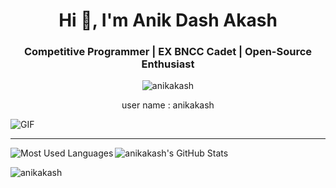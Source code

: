 <h1 align="center">Hi 👋, I'm Anik Dash Akash</h1>
<h3 align="center">Competitive Programmer | EX BNCC Cadet | Open-Source Enthusiast</h3>

<p align="center"> <img src="https://komarev.com/ghpvc/?username=anikakash&label=Profile%20views&color=0e75b6&style=flat" alt="anikakash" /></p> 
<p align="center">user name : anikakash</p>
<img align="center" alt="GIF" src="https://raw.githubusercontent.com/anikakash/anikakash/main/assets/focus-animation.gif?raw=true" />

<hr>

<img align="left" alt="Most Used Languages" src="https://github-readme-stats.vercel.app/api/top-langs/?username=anikakash&theme=radical" />

<img aligh="right" alt="anikakash's GitHub Stats" src="https://github-readme-stats.vercel.app/api?username=anikakash&show_icons=true&theme=radical" />
<p><img align="center" src="https://github-readme-streak-stats.herokuapp.com/?user=anikakash&" alt="anikakash" /></p>
